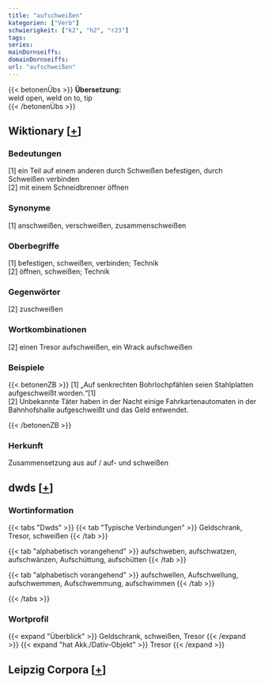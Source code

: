 ```yaml
---
title: "aufschweißen"
kategorien: ["Verb"]
schwierigkeit: ["k2", "h2", "r23"]
tags:
series:
mainDornseiffs:
domainDornseiffs:
url: "aufschweißen"
---
```


{{< betonenÜbs >}}
**Übersetzung:**  
weld open, weld on to, tip  
{{< /betonenÜbs >}}

## Wiktionary [[+](https://de.wiktionary.org/wiki/aufschweißen)]

### Bedeutungen
[1] ein Teil auf einem anderen durch Schweißen befestigen, durch Schweißen verbinden  
[2] mit einem Schneidbrenner öffnen  

### Synonyme
[1] anschweißen, verschweißen, zusammenschweißen  

### Oberbegriffe
[1] befestigen, schweißen, verbinden; Technik  
[2] öffnen, schweißen; Technik  

### Gegenwörter
[2] zuschweißen  

### Wortkombinationen
[2] einen Tresor aufschweißen, ein Wrack aufschweißen  

### Beispiele
{{< betonenZB >}}
[1] „Auf senkrechten Bohrlochpfählen seien Stahlplatten aufgeschweißt worden.“[1]  
[2] Unbekannte Täter haben in der Nacht einige Fahrkartenautomaten in der Bahnhofshalle aufgeschweißt und das Geld entwendet.  

{{< /betonenZB >}}
### Herkunft
Zusammensetzung aus auf / auf- und schweißen  



## dwds [[+](https://www.dwds.de/wb/aufschweißen)]

### Wortinformation
{{< tabs "Dwds" >}}
{{< tab "Typische Verbindungen" >}}
Geldschrank, Tresor, schweißen
{{< /tab >}}

{{< tab "alphabetisch vorangehend" >}}
aufschweben, aufschwatzen, aufschwänzen, Aufschüttung, aufschütten
{{< /tab >}}

{{< tab "alphabetisch vorangehend" >}}
aufschwellen, Aufschwellung, aufschwemmen, Aufschwemmung, aufschwimmen
{{< /tab >}}

{{< /tabs >}}

### Wortprofil
{{< expand "Überblick" >}} Geldschrank, schweißen, Tresor {{< /expand >}}
{{< expand "hat Akk./Dativ-Objekt" >}} Tresor {{< /expand >}}

## Leipzig Corpora [[+](https://corpora.uni-leipzig.de/en/res?word=aufschweißen&corpusId=deu_newscrawl-public_2018)]

